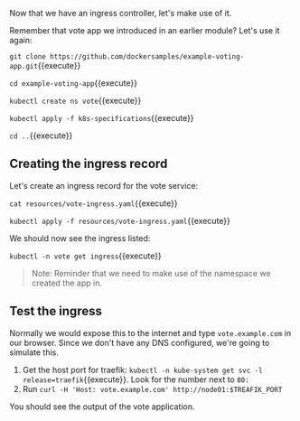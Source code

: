 Now that we have an ingress controller, let's make use of it.

Remember that vote app we introduced in an earlier module? Let's use it again:

`git clone https://github.com/dockersamples/example-voting-app.git`{{execute}}

`cd example-voting-app`{{execute}}

`kubectl create ns vote`{{execute}}

`kubectl apply -f k8s-specifications`{{execute}}

`cd ..`{{execute}}

## Creating the ingress record

Let's create an ingress record for the vote service:

`cat resources/vote-ingress.yaml`{{execute}}

`kubectl apply -f resources/vote-ingress.yaml`{{execute}}

We should now see the ingress listed:

`kubectl -n vote get ingress`{{execute}}

> Note: Reminder that we need to make use of the namespace we created the app in.

## Test the ingress

Normally we would expose this to the internet and type `vote.example.com` in our browser. Since we don't have any DNS configured, we're going to simulate this.

1. Get the host port for traefik: `kubectl -n kube-system get svc -l release=traefik`{{execute}}. Look for the number next to `80:`
2. Run `curl -H 'Host: vote.example.com' http://node01:$TREAFIK_PORT`

You should see the output of the vote application.
